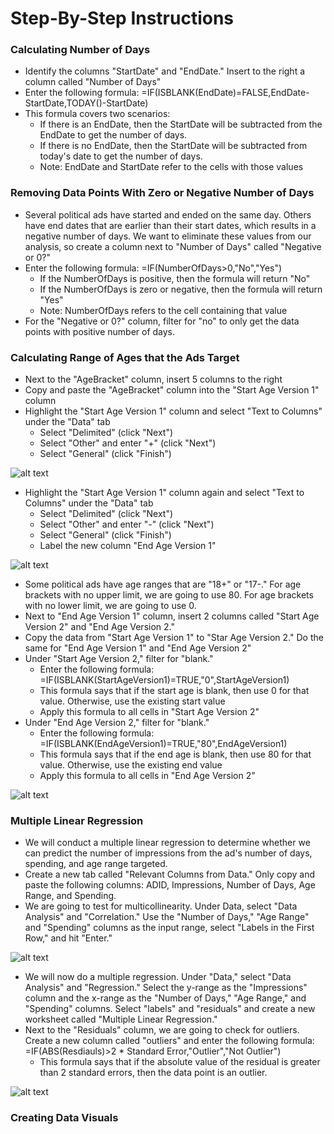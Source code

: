 # Step-By-Step Instructions
### Calculating Number of Days 
- Identify the columns "StartDate" and "EndDate." Insert to the right a column called "Number of Days"
- Enter the following formula: =IF(ISBLANK(EndDate)=FALSE,EndDate-StartDate,TODAY()-StartDate)
- This formula covers two scenarios: 
  -   If there is an EndDate, then the StartDate will be subtracted from the EndDate to get the number of days.
  -   If there is no EndDate, then the StartDate will be subtracted from today's date to get the number of days. 
  - Note: EndDate and StartDate refer to the cells with those values
### Removing Data Points With Zero or Negative Number of Days
- Several political ads have started and ended on the same day. Others have end dates that are earlier than their start dates, which results in a negative number of days. We want to eliminate these values from our analysis, so create a column next to "Number of Days" called "Negative or 0?"
- Enter the following formula: =IF(NumberOfDays>0,"No","Yes")
  - If the NumberOfDays is positive, then the formula will return "No"
  - If the NumberOfDays is zero or negative, then the formula will return "Yes"
  - Note: NumberOfDays refers to the cell containing that value
- For the "Negative or 0?" column, filter for "no" to only get the data points with positive number of days. 
### Calculating Range of Ages that the Ads Target
- Next to the "AgeBracket" column, insert 5 columns to the right
- Copy and paste the "AgeBracket" column into the "Start Age Version 1" column 
- Highlight the "Start Age Version 1" column and select "Text to Columns" under the "Data" tab
  - Select "Delimited" (click "Next")
  - Select "Other" and enter "+" (click "Next")
  - Select "General" (click "Finish")
  
![alt text](https://github.com/Daphne-Tang/Predicting-Impressions-From-Snapchat-Election-Advertising-Data-/blob/master/Step-By-Step%20Instructions%20Screenshots/Screen%20Shot%202020-09-28%20at%206.47.44%20PM.png)
- Highlight the "Start Age Version 1" column again and select "Text to Columns" under the "Data" tab
  - Select "Delimited" (click "Next")
  - Select "Other" and enter "-" (click "Next")
  - Select "General" (click "Finish")
  - Label the new column "End Age Version 1"
  
![alt text](https://github.com/Daphne-Tang/Predicting-Impressions-From-Snapchat-Election-Advertising-Data-/blob/master/Step-By-Step%20Instructions%20Screenshots/Screen%20Shot%202020-09-28%20at%206.49.31%20PM.png)

- Some political ads have age ranges that are "18+" or "17-." For age brackets with no upper limit, we are going to use 80. For age brackets with no lower limit, we are going to use 0. 
- Next to "End Age Version 1" column, insert 2 columns called "Start Age Version 2" and "End Age Version 2." 
- Copy the data from "Start Age Version 1" to "Star Age Version 2." Do the same for "End Age Version 1" and "End Age Version 2"
- Under "Start Age Version 2," filter for "blank." 
  - Enter the following formula: =IF(ISBLANK(StartAgeVersion1)=TRUE,"0",StartAgeVersion1)
  - This formula says that if the start age is blank, then use 0 for that value. Otherwise, use the existing start value
  - Apply this formula to all cells in "Start Age Version 2"
- Under "End Age Version 2," filter for "blank."
  - Enter the following formula: =IF(ISBLANK(EndAgeVersion1)=TRUE,"80",EndAgeVersion1)
  - This formula says that if the end age is blank, then use 80 for that value. Otherwise, use the existing end value
  - Apply this formula to all cells in "End Age Version 2"

![alt text](https://github.com/Daphne-Tang/Predicting-Impressions-From-Snapchat-Election-Advertising-Data-/blob/master/Step-By-Step%20Instructions%20Screenshots/Age%20Range.png)

### Multiple Linear Regression
- We will conduct a multiple linear regression to determine whether we can predict the number of impressions from the ad's number of days, spending, and age range targeted. 
- Create a new tab called "Relevant Columns from Data." Only copy and paste the following columns: ADID, Impressions, Number of Days, Age Range, and Spending. 
- We are going to test for multicollinearity. Under Data, select "Data Analysis" and "Correlation." Use the "Number of Days," "Age Range" and "Spending" columns as the input range, select "Labels in the First Row," and hit "Enter." 

![alt text](https://github.com/Daphne-Tang/Predicting-Impressions-From-Snapchat-Election-Advertising-Data-/blob/master/Step-By-Step%20Instructions%20Screenshots/Multicollinearity.png)

- We will now do a multiple regression. Under "Data," select "Data Analysis" and "Regression." Select the y-range as the "Impressions" column and the x-range as the "Number of Days," "Age Range," and "Spending" columns. Select "labels" and "residuals" and create a new worksheet called "Multiple Linear Regression."
- Next to the "Residuals" column, we are going to check for outliers. Create a new column called "outliers" and enter the following formula:
=IF(ABS(Resdiauls)>2 * Standard Error,"Outlier","Not Outlier")
  - This formula says that if the absolute value of the residual is greater than 2 standard errors, then the data point is an outlier. 

![alt text](https://github.com/Daphne-Tang/Predicting-Impressions-From-Snapchat-Election-Advertising-Data-/blob/master/Step-By-Step%20Instructions%20Screenshots/Multiple%20Linear%20Regression.png)
### Creating Data Visuals
